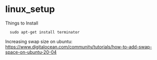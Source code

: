 # linux_setup

Things to Install
```
  sudo apt-get install terminator
```


Increasing swap size on ubuntu:
https://www.digitalocean.com/community/tutorials/how-to-add-swap-space-on-ubuntu-20-04
